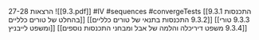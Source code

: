 הרצאות 27-28
![[9.3.pdf]]
#IV #sequences #convergeTests
[[9.3.1 התכנסות בהחלט של טורים כלליים]] 
[[9.3.2 התכנסות בתנאי של טורים כלליים]] 
[[9.3.3 טורי ומשפט לייבניץ]] 
[[9.3.4 משפט דיריכלה והלמה של אבל  ומבחני התכנסות נוספים]] 
